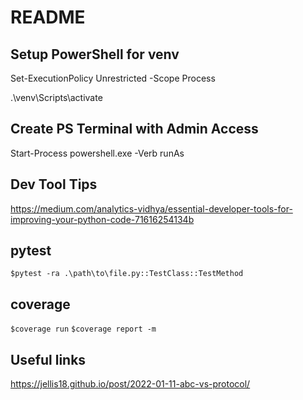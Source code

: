 # README

## Setup PowerShell for venv

Set-ExecutionPolicy Unrestricted -Scope Process

.\venv\Scripts\activate

## Create PS Terminal with Admin Access

Start-Process powershell.exe -Verb runAs

## Dev Tool Tips

https://medium.com/analytics-vidhya/essential-developer-tools-for-improving-your-python-code-71616254134b

## pytest

```$pytest -ra .\path\to\file.py::TestClass::TestMethod```

## coverage

```$coverage run```
```$coverage report -m```

## Useful links

https://jellis18.github.io/post/2022-01-11-abc-vs-protocol/